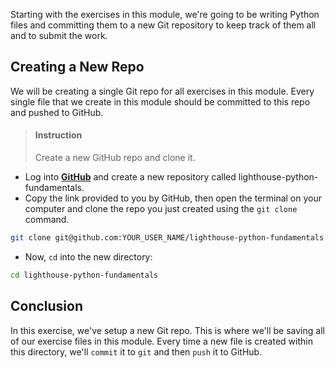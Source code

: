 


Starting with the exercises in this module, we're going to be writing Python files and committing them to a new Git repository to keep track of them all and to submit the work.

## Creating a New Repo

We will be creating a single Git repo for all exercises in this module. Every single file that we create in this module should be committed to this repo and pushed to GitHub.

> #### Instruction
> Create a new GitHub repo and clone it.

- Log into [**GitHub**](www.github.com) and create a new repository called lighthouse-python-fundamentals.
- Copy the link provided to you by GitHub, then open the terminal on your computer and clone the repo you just created using the `git clone` command.

```bash
git clone git@github.com:YOUR_USER_NAME/lighthouse-python-fundamentals.git
```

- Now, `cd` into the new directory:

```bash
cd lighthouse-python-fundamentals
```

## Conclusion

In this exercise, we've setup a new Git repo. This is where we'll be saving all of our exercise files in this module. Every time a new file is created within this directory, we'll `commit` it to `git` and then `push` it to GitHub.

